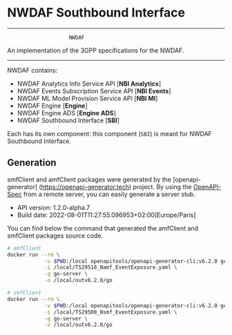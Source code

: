 # NWDAF Southbound Interface

----------------------------------------------------------

                        NWDAF
An implementation of the 3GPP specifications for the NWDAF.

----------------------------------------------------------

NWDAF contains:

- NWDAF Analytics Info Service API [**NBI Analytics**]
- NWDAF Events Subscription Service API [**NBI Events**]
- NWDAF ML Model Provision Service API [**NBI Ml**]
- NWDAF Engine [**Engine**]
- NWDAF Engine ADS [**Engine ADS**]
- NWDAF Southbound Interface [**SBI**]

Each has its own component: this component (`SBI`) is meant for NWDAF Southbound Interface.

## Generation

smfClient and amfClient packages were generated by the [openapi-generator]
(https://openapi-generator.tech) project.
By using the [OpenAPI-Spec](https://github.com/OAI/OpenAPI-Specification) from a remote server, you can easily generate a server stub.

- API version: 1.2.0-alpha.7
- Build date: 2022-08-01T11:27:55.096953+02:00[Europe/Paris]

You can find below the command that generated the amfClient and smfClient packages source code.

```bash
# amfClient
docker run --rm \
            -v $PWD:/local openapitools/openapi-generator-cli:v6.2.0 generate \
            -i /local/TS29518_Namf_EventExposure.yaml \
            -g go-server \
            -o /local/outv6.2.0/go
```

```bash
# smfClient
docker run --rm \
            -v $PWD:/local openapitools/openapi-generator-cli:v6.2.0 generate \
            -i /local/TS29508_Nsmf_EventExposure.yaml \
            -g go-server \
            -o /local/outv6.2.0/go
```

